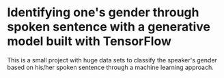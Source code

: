 # Identifying one's gender through spoken sentence with a generative model built with TensorFlow

This is a small project with huge data sets to classify the speaker's gender based on his/her spoken sentence through a machine learning approach.


